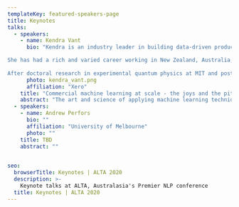 ```yaml
---
templateKey: featured-speakers-page
title: Keynotes
talks:
  - speakers:
    - name: Kendra Vant
      bio: "Kendra is an industry leader in building data-driven products by harnessing emerging artificial intelligence and machine learning techniques to solve problems for businesses and industry globally.

She has had a rich and varied career working in New Zealand, Australia, the US and Malaysia, leading data and engineering teams at companies including SEEK, Telstra, Deloitte and now Xero. At Xero, she heads a globally distributed team of developers, machine learning specialists and data practitioners using emerging practices and technologies to make data work harder for small businesses and their advisors.  
 
After doctoral research in experimental quantum physics at MIT and postdoctoral work in applied quantum computing at Los Alamos National Laboratory, Kendra worked in bespoke software development and then in generating business insights from data before focusing on applying machine learning to create personalised experiences in an increasingly connected and digital world. She gets her greatest satisfaction from working with smart people to solve difficult problems that have a positive impact on the world."
      photo: kendra_vant.png
      affiliation: "Xero"
    title: "Commercial machine learning at scale - the joys and the pitfalls"
    abstract: "The art and science of applying machine learning techniques inside for a profit company is a world away from pursuing algorithm improvement and fundamental in a research setting. I will talk about the end to end process of building smart products within a SaaS company today."
  - speakers:
    - name: Andrew Perfors
      bio: ""
      affiliation: "University of Melbourne"
      photo: ""
    title: TBD
    abstract: ""
  

seo:
  browserTitle: Keynotes | ALTA 2020
  description: >-
    Keynote talks at ALTA, Australasia's Premier NLP conference
  title: Keynotes | ALTA 2020
---
```


